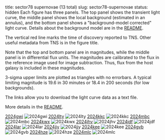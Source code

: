 title: sector78 supernovae (13 total)
slug: sector78-supernovae
status: hidden
  Each figure has three panels.  The top panel shows the transient light curve, the middle panel shows the local background (estimated in an annulus), and the bottom panel shows a "background-model corrected" light curve. Details about the background model are in the [README]({filename}../README/README.md). 
 
 The vertical red line marks the time of discovery reported to TNS. Other useful metadata from TNS is in the figure title.

 Note that the top and bottom panel are in magnitudes, while the middle panel is in differential flux units. The magnitudes are calibrated to the flux in the reference image used for image subtraction. Thus, flux from the host galaxy is included in these magnitudes. 

  3-sigma upper limits are plotted as triangles with no errorbars. A typical limiting magnitude is 19.6 in 30 minutes or 18.4 in 200 seconds (for low backgrounds).

The links allow you to download the light curve data as a text file. 

More details in the [README]({filename}../README/README.md).


[2024gwi]({static}../..//light_curves/sector78/lc_2024gwi_cleaned)
![2024gwi]({static}../../images/sector78/lc_2024gwi_cleaned.png)
[2024lty]({static}../..//light_curves/sector78/lc_2024lty_cleaned)
![2024lty]({static}../../images/sector78/lc_2024lty_cleaned.png)
[2024kkc]({static}../..//light_curves/sector78/lc_2024kkc_cleaned)
![2024kkc]({static}../../images/sector78/lc_2024kkc_cleaned.png)
[2024mbc]({static}../..//light_curves/sector78/lc_2024mbc_cleaned)
![2024mbc]({static}../../images/sector78/lc_2024mbc_cleaned.png)
[2024kwx]({static}../..//light_curves/sector78/lc_2024kwx_cleaned)
![2024kwx]({static}../../images/sector78/lc_2024kwx_cleaned.png)
[2024jhv]({static}../..//light_curves/sector78/lc_2024jhv_cleaned)
![2024jhv]({static}../../images/sector78/lc_2024jhv_cleaned.png)
[2024jdf]({static}../..//light_curves/sector78/lc_2024jdf_cleaned)
![2024jdf]({static}../../images/sector78/lc_2024jdf_cleaned.png)
[2024lar]({static}../..//light_curves/sector78/lc_2024lar_cleaned)
![2024lar]({static}../../images/sector78/lc_2024lar_cleaned.png)
[2024jjy]({static}../..//light_curves/sector78/lc_2024jjy_cleaned)
![2024jjy]({static}../../images/sector78/lc_2024jjy_cleaned.png)
[2024kee]({static}../..//light_curves/sector78/lc_2024kee_cleaned)
![2024kee]({static}../../images/sector78/lc_2024kee_cleaned.png)
[2024gvb]({static}../..//light_curves/sector78/lc_2024gvb_cleaned)
![2024gvb]({static}../../images/sector78/lc_2024gvb_cleaned.png)
[2024hze]({static}../..//light_curves/sector78/lc_2024hze_cleaned)
![2024hze]({static}../../images/sector78/lc_2024hze_cleaned.png)
[2024mlc]({static}../..//light_curves/sector78/lc_2024mlc_cleaned)
![2024mlc]({static}../../images/sector78/lc_2024mlc_cleaned.png)

